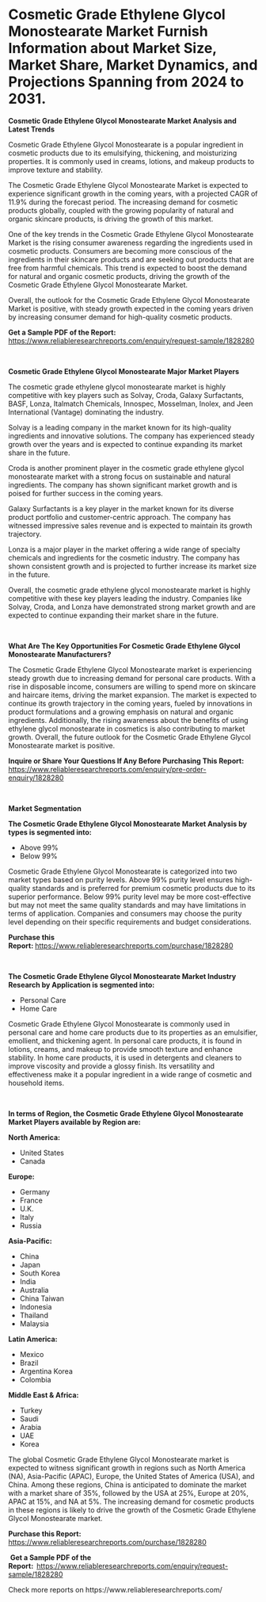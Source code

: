 <p><h1>Cosmetic Grade Ethylene Glycol Monostearate Market Furnish Information about Market Size, Market Share, Market Dynamics, and Projections Spanning from 2024 to 2031.</h1></p><p><strong>Cosmetic Grade Ethylene Glycol Monostearate Market Analysis and Latest Trends</strong></p>
<p><p>Cosmetic Grade Ethylene Glycol Monostearate is a popular ingredient in cosmetic products due to its emulsifying, thickening, and moisturizing properties. It is commonly used in creams, lotions, and makeup products to improve texture and stability.</p><p>The Cosmetic Grade Ethylene Glycol Monostearate Market is expected to experience significant growth in the coming years, with a projected CAGR of 11.9% during the forecast period. The increasing demand for cosmetic products globally, coupled with the growing popularity of natural and organic skincare products, is driving the growth of this market.</p><p>One of the key trends in the Cosmetic Grade Ethylene Glycol Monostearate Market is the rising consumer awareness regarding the ingredients used in cosmetic products. Consumers are becoming more conscious of the ingredients in their skincare products and are seeking out products that are free from harmful chemicals. This trend is expected to boost the demand for natural and organic cosmetic products, driving the growth of the Cosmetic Grade Ethylene Glycol Monostearate Market.</p><p>Overall, the outlook for the Cosmetic Grade Ethylene Glycol Monostearate Market is positive, with steady growth expected in the coming years driven by increasing consumer demand for high-quality cosmetic products.</p></p>
<p><strong>Get a Sample PDF of the Report:&nbsp;</strong> <a href="https://www.reliableresearchreports.com/enquiry/request-sample/1828280">https://www.reliableresearchreports.com/enquiry/request-sample/1828280</a></p>
<p>&nbsp;</p>
<p><strong>Cosmetic Grade Ethylene Glycol Monostearate Major Market Players</strong></p>
<p><p>The cosmetic grade ethylene glycol monostearate market is highly competitive with key players such as Solvay, Croda, Galaxy Surfactants, BASF, Lonza, Italmatch Chemicals, Innospec, Mosselman, Inolex, and Jeen International (Vantage) dominating the industry.</p><p>Solvay is a leading company in the market known for its high-quality ingredients and innovative solutions. The company has experienced steady growth over the years and is expected to continue expanding its market share in the future.</p><p>Croda is another prominent player in the cosmetic grade ethylene glycol monostearate market with a strong focus on sustainable and natural ingredients. The company has shown significant market growth and is poised for further success in the coming years.</p><p>Galaxy Surfactants is a key player in the market known for its diverse product portfolio and customer-centric approach. The company has witnessed impressive sales revenue and is expected to maintain its growth trajectory.</p><p>Lonza is a major player in the market offering a wide range of specialty chemicals and ingredients for the cosmetic industry. The company has shown consistent growth and is projected to further increase its market size in the future.</p><p>Overall, the cosmetic grade ethylene glycol monostearate market is highly competitive with these key players leading the industry. Companies like Solvay, Croda, and Lonza have demonstrated strong market growth and are expected to continue expanding their market share in the future.</p></p>
<p>&nbsp;</p>
<p><strong>What Are The Key Opportunities For Cosmetic Grade Ethylene Glycol Monostearate Manufacturers?</strong></p>
<p><p>The Cosmetic Grade Ethylene Glycol Monostearate market is experiencing steady growth due to increasing demand for personal care products. With a rise in disposable income, consumers are willing to spend more on skincare and haircare items, driving the market expansion. The market is expected to continue its growth trajectory in the coming years, fueled by innovations in product formulations and a growing emphasis on natural and organic ingredients. Additionally, the rising awareness about the benefits of using ethylene glycol monostearate in cosmetics is also contributing to market growth. Overall, the future outlook for the Cosmetic Grade Ethylene Glycol Monostearate market is positive.</p></p>
<p><strong>Inquire or Share Your Questions If Any Before Purchasing This Report:</strong> <a href="https://www.reliableresearchreports.com/enquiry/pre-order-enquiry/1828280">https://www.reliableresearchreports.com/enquiry/pre-order-enquiry/1828280</a></p>
<p>&nbsp;</p>
<p><strong>Market Segmentation</strong></p>
<p><strong>The Cosmetic Grade Ethylene Glycol Monostearate Market Analysis by types is segmented into:</strong></p>
<p><ul><li>Above 99%</li><li>Below 99%</li></ul></p>
<p><p>Cosmetic Grade Ethylene Glycol Monostearate is categorized into two market types based on purity levels. Above 99% purity level ensures high-quality standards and is preferred for premium cosmetic products due to its superior performance. Below 99% purity level may be more cost-effective but may not meet the same quality standards and may have limitations in terms of application. Companies and consumers may choose the purity level depending on their specific requirements and budget considerations.</p></p>
<p><strong>Purchase this Report:&nbsp;</strong><a href="https://www.reliableresearchreports.com/purchase/1828280">https://www.reliableresearchreports.com/purchase/1828280</a></p>
<p>&nbsp;</p>
<p><strong>The Cosmetic Grade Ethylene Glycol Monostearate Market Industry Research by Application is segmented into:</strong></p>
<p><ul><li>Personal Care</li><li>Home Care</li></ul></p>
<p><p>Cosmetic Grade Ethylene Glycol Monostearate is commonly used in personal care and home care products due to its properties as an emulsifier, emollient, and thickening agent. In personal care products, it is found in lotions, creams, and makeup to provide smooth texture and enhance stability. In home care products, it is used in detergents and cleaners to improve viscosity and provide a glossy finish. Its versatility and effectiveness make it a popular ingredient in a wide range of cosmetic and household items.</p></p>
<p>&nbsp;</p>
<p><strong>In terms of Region, the Cosmetic Grade Ethylene Glycol Monostearate Market Players available by Region are:</strong></p>
<p>
    <p> <strong> North America: </strong>
        <ul>
            <li>United States</li>
            <li>Canada</li>
        </ul>
        </p> 
    <p> <strong> Europe: </strong>
        <ul>
            <li>Germany</li>
            <li>France</li>
            <li>U.K.</li>
            <li>Italy</li>
            <li>Russia</li>
        </ul>
        </p> 
    <p> <strong> Asia-Pacific: </strong>
        <ul>
            <li>China</li>
            <li>Japan</li>
            <li>South Korea</li>
            <li>India</li>
            <li>Australia</li>
            <li>China Taiwan</li>
            <li>Indonesia</li>
            <li>Thailand</li>
            <li>Malaysia</li>
        </ul>
        </p> 
    <p> <strong> Latin America: </strong>
        <ul>
            <li>Mexico</li>
            <li>Brazil</li>
            <li>Argentina Korea</li>
            <li>Colombia</li>
        </ul>
        </p> 
    <p> <strong> Middle East & Africa: </strong>
        <ul>
            <li>Turkey</li>
            <li>Saudi</li>
            <li>Arabia</li>
            <li>UAE</li>
            <li>Korea</li>
        </ul>
    </p>
    </p>
<p><p>The global Cosmetic Grade Ethylene Glycol Monostearate market is expected to witness significant growth in regions such as North America (NA), Asia-Pacific (APAC), Europe, the United States of America (USA), and China. Among these regions, China is anticipated to dominate the market with a market share of 35%, followed by the USA at 25%, Europe at 20%, APAC at 15%, and NA at 5%. The increasing demand for cosmetic products in these regions is likely to drive the growth of the Cosmetic Grade Ethylene Glycol Monostearate market.</p></p>
<p><strong>Purchase this Report: </strong><a href="https://www.reliableresearchreports.com/purchase/1828280">https://www.reliableresearchreports.com/purchase/1828280</a></p>
<p>&nbsp;<strong>Get a Sample PDF of the Report:&nbsp;&nbsp;</strong><a href="https://www.reliableresearchreports.com/enquiry/request-sample/1828280">https://www.reliableresearchreports.com/enquiry/request-sample/1828280</a></p>
<p><strong></strong></p>
<p>Check more reports on https://www.reliableresearchreports.com/</p>
